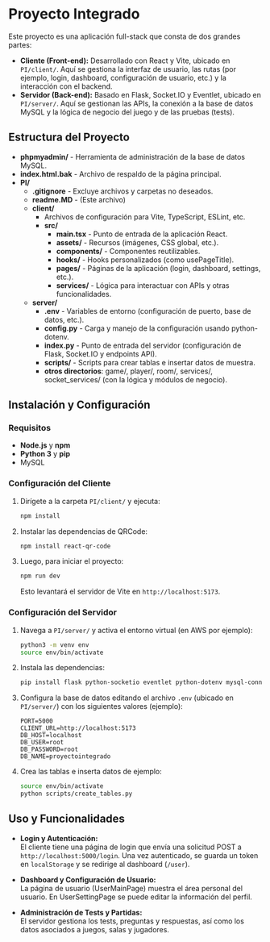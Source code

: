 # Proyecto Integrado

Este proyecto es una aplicación full-stack que consta de dos grandes partes:

- **Cliente (Front-end):** Desarrollado con React y Vite, ubicado en `PI/client/`. Aquí se gestiona la interfaz de usuario, las rutas (por ejemplo, login, dashboard, configuración de usuario, etc.) y la interacción con el backend.
- **Servidor (Back-end):** Basado en Flask, Socket.IO y Eventlet, ubicado en `PI/server/`. Aquí se gestionan las APIs, la conexión a la base de datos MySQL y la lógica de negocio del juego y de las pruebas (tests).

## Estructura del Proyecto

- **phpmyadmin/** - Herramienta de administración de la base de datos MySQL.
- **index.html.bak** - Archivo de respaldo de la página principal.
- **PI/**
  - **.gitignore** - Excluye archivos y carpetas no deseados.
  - **readme.MD** - (Este archivo)
  - **client/**
    - Archivos de configuración para Vite, TypeScript, ESLint, etc.
    - **src/**
      - **main.tsx** - Punto de entrada de la aplicación React.
      - **assets/** - Recursos (imágenes, CSS global, etc.).
      - **components/** - Componentes reutilizables.
      - **hooks/** - Hooks personalizados (como usePageTitle).
      - **pages/** - Páginas de la aplicación (login, dashboard, settings, etc.).
      - **services/** - Lógica para interactuar con APIs y otras funcionalidades.
  - **server/**
    - **.env** - Variables de entorno (configuración de puerto, base de datos, etc.).
    - **config.py** - Carga y manejo de la configuración usando python-dotenv.
    - **index.py** - Punto de entrada del servidor (configuración de Flask, Socket.IO y endpoints API).
    - **scripts/** - Scripts para crear tablas e insertar datos de muestra.
    - **otros directorios**: game/, player/, room/, services/, socket_services/ (con la lógica y módulos de negocio).

## Instalación y Configuración

### Requisitos

- **Node.js** y **npm**
- **Python 3** y **pip**
- MySQL

### Configuración del Cliente

1. Dirígete a la carpeta `PI/client/` y ejecuta:
   ```sh
   npm install
   ```
3. Instalar las dependencias de QRCode:
   ```sh
   npm install react-qr-code
   ```
3. Luego, para iniciar el proyecto:
   ```sh
   npm run dev
   ```
   Esto levantará el servidor de Vite en `http://localhost:5173`.

### Configuración del Servidor

1. Navega a `PI/server/` y activa el entorno virtual (en AWS por ejemplo):
   ```sh
   python3 -m venv env
   source env/bin/activate
   ```
2. Instala las dependencias:
   ```sh
   pip install flask python-socketio eventlet python-dotenv mysql-connector-python flask-cors
   ```
3. Configura la base de datos editando el archivo `.env` (ubicado en `PI/server/`) con los siguientes valores (ejemplo):
   ```properties
   PORT=5000
   CLIENT_URL=http://localhost:5173
   DB_HOST=localhost
   DB_USER=root
   DB_PASSWORD=root
   DB_NAME=proyectointegrado
   ```
4. Crea las tablas e inserta datos de ejemplo:
   ```sh
   source env/bin/activate
   python scripts/create_tables.py
   ```

## Uso y Funcionalidades

- **Login y Autenticación:**  
  El cliente tiene una página de login que envía una solicitud POST a `http://localhost:5000/login`. Una vez autenticado, se guarda un token en `localStorage` y se redirige al dashboard (`/user`).

- **Dashboard y Configuración de Usuario:**  
  La página de usuario (UserMainPage) muestra el área personal del usuario. En UserSettingPage se puede editar la información del perfil.

- **Administración de Tests y Partidas:**  
  El servidor gestiona los tests, preguntas y respuestas, así como los datos asociados a juegos, salas y jugadores.

